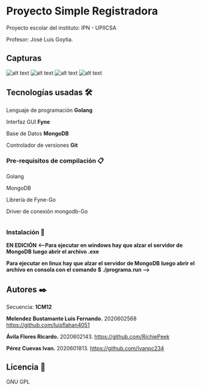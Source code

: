 # Proyecto Simple Registradora

Proyecto escolar del instituto:
IPN - UPIICSA

Profesor: 
José Luis Goytia.

## Capturas
![alt text](https://https://github.com/LuisFlahan4051/proyecto-registros/blob/master/captura1.png)
![alt text](https://https://github.com/LuisFlahan4051/proyecto-registros/blob/master/captura2.png)
![alt text](https://https://github.com/LuisFlahan4051/proyecto-registros/blob/master/captura3.png)
![alt text](https://https://github.com/LuisFlahan4051/proyecto-registros/blob/master/captura4.png)

## Tecnologías usadas 🛠️

Lenguaje de programación **Golang**

Interfaz GUI **Fyne**

Base de Datos **MongoDB**

Controlador de versiones **Git**

### Pre-requisitos de compilación 📋

Golang

MongoDB

Librería de Fyne-Go

Driver de conexión mongodb-Go

```

```

### Instalación 🔧

**EN EDICIÓN**
**<--Para ejecutar en **windows** hay que alzar el servidor de MongoDB**
**luego abrir el archivo .exe**

**Para ejecutar en **linux** hay que alzar el servidor de MongoDB**
**luego abrir el archivo en consola con el comando**
**$ ./programa.run -->**

## Autores ✒️
Secuencia: **1CM12**

**Melendez Bustamante Luis Fernando.**
2020602568
https://github.com/luisflahan4051

**Ávila Flores Ricardo.**
2020602143.
https://github.com/RichiePeek

**Pérez Cuevas Ivan.**
2020601813.
https://github.com/Ivanpc234

## Licencia 📄

GNU GPL